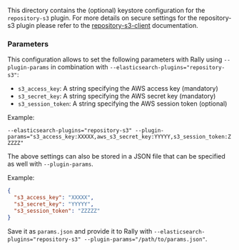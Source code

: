 This directory contains the (optional) keystore configuration for the `repository-s3` plugin.
For more details on secure settings for the repository-s3 plugin please refer to the [repository-s3-client](https://www.elastic.co/guide/en/elasticsearch/plugins/7.5/repository-s3-client.html) documentation.

### Parameters

This configuration allows to set the following parameters with Rally using `--plugin-params` in combination with `--elasticsearch-plugins="repository-s3"`:

* `s3_access_key`: A string specifying the AWS access key (mandatory)
* `s3_secret_key`: A string specifying the AWS secret key (mandatory)
* `s3_session_token`: A string specifying the AWS session token (optional)

Example:

`--elasticsearch-plugins="repository-s3" --plugin-params="s3_access_key:XXXXX,aws_s3_secret_key:YYYYY,s3_session_token:ZZZZZ"`

The above settings can also be stored in a JSON file that can be specified as well with `--plugin-params`.

Example:

```json
{
  "s3_access_key": "XXXXX",
  "s3_secret_key": "YYYYY",
  "s3_session_token": "ZZZZZ"
}
```   

Save it as `params.json` and provide it to Rally with `--elasticsearch-plugins="repository-s3" --plugin-params="/path/to/params.json"`.

